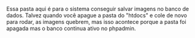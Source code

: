 Essa pasta aqui é para o sistema conseguir salvar imagens no banco de dados. Talvez quando você apague a pasta do "htdocs" e cole de novo para rodar, as imagens quebrem, mas isso acontece porque a pasta foi apagada mas o banco continua ativo no phpadmin.